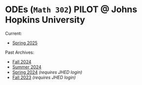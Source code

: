 # ODEs (`Math 302`) PILOT @ Johns Hopkins University

Current:
- [Spring 2025](https://jhu-ode-pilot.github.io/SP25)

Past Archives:
- [Fall 2024](https://jhu-ode-pilot.github.io/FA24)
- [Summer 2024](https://jhu-ode-pilot.github.io/SU24)
- [Spring 2024](https://livejohnshopkins.sharepoint.com/sites/mathland/ODE_PILOT/SitePages/S24.aspx) _(requires JHED login)_
- [Fall 2023](https://livejohnshopkins.sharepoint.com/sites/mathland/ODE_PILOT/SitePages/F23.aspx) _(requires JHED login)_
